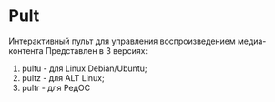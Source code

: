 # Pult
Интерактивный пульт для управления воспроизведением медиа-контента
Представлен в 3 версиях:
1. pultu - для Linux Debian/Ubuntu;
2. pultz - для ALT Linux;
3. pultr - для РедОС
